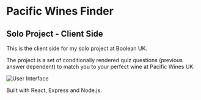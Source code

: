 # Pacific Wines Finder

## Solo Project - Client Side

This is the client side for my solo project at Boolean UK. 

The project is a set of conditionally rendered quiz questions (previous answer dependent) to match you to your perfect wine at Pacific Wines UK.

![User Interface](./src/images/pw-readme.PNG)

Built with React, Express and Node.js. 

